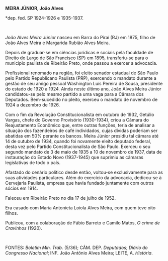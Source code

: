 **MEIRA JÚNIOR, João Alves**

\*dep. fed. SP 1924-1926 e 1935-1937.

 

*João Alves Meira Júnior* nasceu em Barra do Piraí (RJ) em 1875, filho
de João Alves Meira e Margarida Rubião Alves Meira.

Depois de graduar-se em ciências jurídicas e sociais pela faculdade de
Direito do Largo de São Francisco (SP) em 1895, transferiu-se para o
município paulista de Ribeirão Preto, onde passou a exercer a advocacia.

Profissional renomado na região, foi eleito senador estadual de São
Paulo pelo Partido Republicano Paulista (PRP), exercendo o mandato
durante a gestão de seu amigo pessoal Washington Luís Pereira de Sousa,
presidente do estado de 1920 a 1924. Ainda neste último ano, João Alves
Meira Júnior candidatou-se pelo mesmo partido a uma vaga para a Câmara
dos Deputados. Bem-sucedido no pleito, exerceu o mandato de novembro de
1924 a dezembro de 1926.

Com o fim da Revolução Constitucionalista em outubro de 1932, Getúlio
Vargas, chefe do Governo Provisório (1930-1934), criou a Câmara do
Reajustamento Econômico que, entre outras funções, teria de analisar a
situação dos fazendeiros de café individados, cujas dívidas poderiam ser
abatidas em 50% perante os bancos. Meira Júnior presidiu tal câmara até
14 de outubro de 1934, quando foi novamente eleito deputado federal,
desta vez pelo Partido Constitucionalista de São Paulo. Exerceu o seu
segundo mandato de 3 de maio de 1935 a 10 de novembro de 1937, data de
instauração do Estado Novo (1937-1945) que suprimiu as câmaras
legislativas de todo o país.

Afastado do cenário político desde então, voltou-se exclusivamente para
as suas atividades particulares. Além do exercício da advocacia,
dedicou-se à Cervejaria Paulista, empresa que havia fundado juntamente
com outros sócios em 1914.

Faleceu em Ribeirão Preto no dia 17 de julho de 1952.

Era casado com Maria Antonieta Loiola Alves Meira, com quem teve oito
filhos.

Publicou, com a colaboração de Fábio Barreto e Camilo Matos, *O crime de
Cravinhos* (1920).

 

FONTES: *Boletim Min. Trab.* (5/36); CÂM. DEP. *Deputados*; *Diário do
Congresso Nacional*; INF. João Antônio Alves Meira; LEITE, A.
*História*.

 
